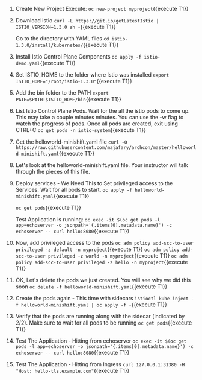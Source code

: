 1. Create New Project
Execute: `oc new-project myproject`{{execute T1}}
 
2. Download istio
`curl -L https://git.io/getLatestIstio | ISTIO_VERSION=1.3.0 sh -`{{execute T1}}

    Go to the directory with YAML files
    `cd istio-1.3.0/install/kubernetes/`{{execute T1}}

3. Install Istio Control Plane Components
`oc apply -f istio-demo.yaml`{{execute T1}}

4. Set ISTIO_HOME to the folder where Istio was installed
`export ISTIO_HOME="/root/istio-1.3.0"`{{execute T1}}

5. Add the bin folder to the PATH
`export PATH=$PATH:$ISTIO_HOME/bin`{{execute T1}}

6. List Istio Control Plane Pods. Wait for the all the istio pods to come up. This may take a couple minutes minutes. You can use the -w flag to watch the progress of pods. Once all pods are created, exit using CTRL+C
`oc get pods -n istio-system`{{execute T1}}
  
7. Get the helloworld-minishift.yaml file
`curl -O https://raw.githubusercontent.com/majafary/archcon/master/helloworld-minishift.yaml`{{execute T1}}
    
8. Let's look at the helloworld-minishift.yaml file. Your instructor will talk through the pieces of this file. 

9. Deploy services - We Need This to Set privileged access to the Services. Wait for all pods to start.
`oc apply -f helloworld-minishift.yaml`{{execute T1}}

    `oc get pods`{{execute T1}}
    
    Test Application is running:
    `oc exec -it $(oc get pods -l app=echoserver -o jsonpath='{.items[0].metadata.name}') -c echoserver -- curl hello:8080`{{execute T1}}

10. Now, add privileged access to the pods
`oc adm policy add-scc-to-user privileged -z default -n myproject`{{execute T1}}
`oc adm policy add-scc-to-user privileged -z world -n myproject`{{execute T1}}
`oc adm policy add-scc-to-user privileged -z hello -n myproject`{{execute T1}}

11. OK, Let's delete the pods we just created. You will see why we did this soon
`oc delete -f helloworld-minishift.yaml`{{execute T1}}

12. Create the pods again - This time with sidecars
`istioctl kube-inject -f helloworld-minishift.yaml | oc apply -f -`{{execute T1}}

13. Verify that the pods are running along with the sidecar (indicated by 2/2). Make sure to wait for all pods to be running
`oc get pods`{{execute T1}}

14. Test The Application - Hitting from echoserver
`oc exec -it $(oc get pods -l app=echoserver -o jsonpath='{.items[0].metadata.name}') -c echoserver -- curl hello:8080`{{execute T1}}

15. Test The Application - Hitting from Ingress
`curl 127.0.0.1:31380 -H "Host: hello-tls.example.com"`{{execute T1}}

